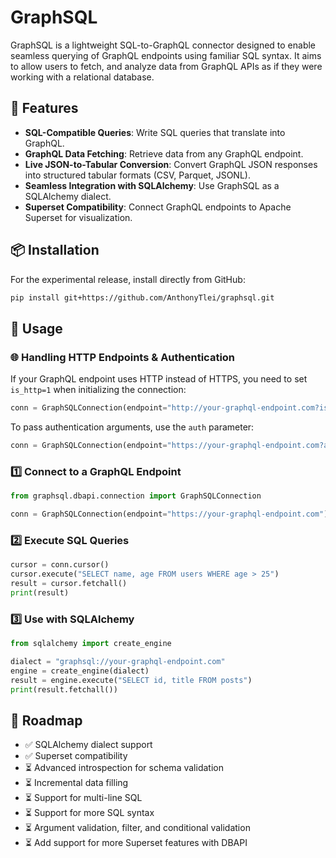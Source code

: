 # GraphSQL

GraphSQL is a lightweight SQL-to-GraphQL connector designed to enable seamless querying of GraphQL endpoints using familiar SQL syntax. It aims to allow users to fetch, and analyze data from GraphQL APIs as if they were working with a relational database.

## 🚀 Features

- **SQL-Compatible Queries**: Write SQL queries that translate into GraphQL.
- **GraphQL Data Fetching**: Retrieve data from any GraphQL endpoint.
- **Live JSON-to-Tabular Conversion**: Convert GraphQL JSON responses into structured tabular formats (CSV, Parquet, JSONL).
- **Seamless Integration with SQLAlchemy**: Use GraphSQL as a SQLAlchemy dialect.
- **Superset Compatibility**: Connect GraphQL endpoints to Apache Superset for visualization.

## 📦 Installation

For the experimental release, install directly from GitHub:

```sh
pip install git+https://github.com/AnthonyTlei/graphsql.git
```

## 🔧 Usage

### 🌐 Handling HTTP Endpoints & Authentication

If your GraphQL endpoint uses HTTP instead of HTTPS, you need to set `is_http=1` when initializing the connection:

```python
conn = GraphSQLConnection(endpoint="http://your-graphql-endpoint.com?is_http=1")
```

To pass authentication arguments, use the `auth` parameter:

```python
conn = GraphSQLConnection(endpoint="https://your-graphql-endpoint.com?auth=<>"
```

### 1️⃣ Connect to a GraphQL Endpoint

```python
from graphsql.dbapi.connection import GraphSQLConnection

conn = GraphSQLConnection(endpoint="https://your-graphql-endpoint.com")
```

### 2️⃣ Execute SQL Queries

```python
cursor = conn.cursor()
cursor.execute("SELECT name, age FROM users WHERE age > 25")
result = cursor.fetchall()
print(result)
```

### 3️⃣ Use with SQLAlchemy

```python
from sqlalchemy import create_engine

dialect = "graphsql://your-graphql-endpoint.com"
engine = create_engine(dialect)
result = engine.execute("SELECT id, title FROM posts")
print(result.fetchall())
```

## 🎯 Roadmap

- ✅ SQLAlchemy dialect support
- ✅ Superset compatibility
- ⏳ Advanced introspection for schema validation
- ⏳ Incremental data filling
- ⏳ Support for multi-line SQL
- ⏳ Support for more SQL syntax
- ⏳ Argument validation, filter, and conditional validation
- ⏳ Add support for more Superset features with DBAPI
